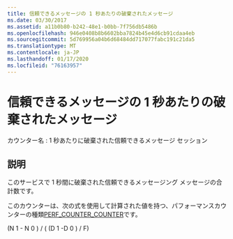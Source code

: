 ```yaml
---
title: 信頼できるメッセージの 1 秒あたりの破棄されたメッセージ
ms.date: 03/30/2017
ms.assetid: a11b0b80-b242-48e1-b0bb-7f756db5486b
ms.openlocfilehash: 946e0408b8b6602bba7824b45e4d6cb91cdaa4eb
ms.sourcegitcommit: 5d769956a04b6d68484dd717077fabc191c21da5
ms.translationtype: MT
ms.contentlocale: ja-JP
ms.lasthandoff: 01/17/2020
ms.locfileid: "76163957"
---
```

# <a name="reliable-messaging-messages-dropped-per-second"></a>信頼できるメッセージの 1 秒あたりの破棄されたメッセージ
カウンター名 : 1 秒あたりに破棄された信頼できるメッセージ セッション  
  
## <a name="description"></a>説明  
 このサービスで 1 秒間に破棄された信頼できるメッセージング メッセージの合計数です。  
  
 このカウンターは、次の式を使用して計算された値を持つ、パフォーマンスカウンターの種類[PERF_COUNTER_COUNTER](https://docs.microsoft.com/previous-versions/windows/it-pro/windows-server-2003/cc740048(v=ws.10))です。  
  
 (N 1 - N 0 ) / ( (D 1 -D 0 ) / F)

